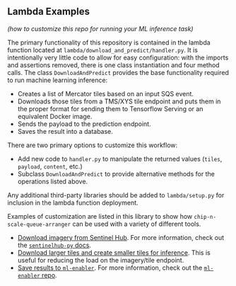 ## Lambda Examples
*(how to customize this repo for running your ML inference task)*

The primary functionality of this repository is contained in the lambda function located at `lambda/download_and_predict/handler.py`. It is intentionally very little code to allow for easy configuration: with the imports and assertions removed, there is one class instantiation and four method calls. The class `DownloadAndPredict` provides the base functionality required to run machine learning inference:
  - Creates a list of Mercator tiles based on an input SQS event.
  - Downloads those tiles from a TMS/XYS tile endpoint and puts them in the proper format for sending them to Tensorflow Serving or an equivalent Docker image.
  - Sends the payload to the prediction endpoint.
  - Saves the result into a database.

There are two primary options to customize this workflow:
  - Add new code to `handler.py` to manipulate the returned values (`tiles`, `payload`, `content`, etc.)
  - Subclass `DownloadAndPredict` to provide alternative methods for the operations listed above.

Any additional third-party libraries should be added to `lambda/setup.py` for inclusion in the lambda function deployment.

Examples of customization are listed in this library to show how `chip-n-scale-queue-arranger` can be used with a variety of different tools.

- [Download imagery from Sentinel Hub](sentinel_hub.py). For more information, check out the [`sentinelhub-py` docs](https://sentinelhub-py.readthedocs.io/en/latest/).
- [Download larger tiles and create smaller tiles for inference](). This is useful for reducing the load on the imagery/tile endpoint.
- [Save results to `ml-enabler`](ml_enabler.py). For more information, check out the [`ml-enabler` repo](https://github.com/hotosm/ml-enabler).
